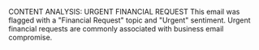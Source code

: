 CONTENT ANALYSIS: URGENT FINANCIAL REQUEST
This email was flagged with a "Financial Request" topic and "Urgent" sentiment. Urgent financial requests are commonly associated with business email compromise.